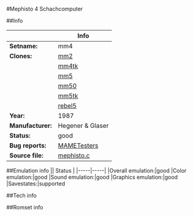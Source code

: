 #Mephisto 4 Schachcomputer

##Info

||Info|
|-----|-----|
|**Setname:**|mm4
|**Clones:**|[mm2](mm2.md)
||[mm4tk](mm4tk.md)
||[mm5](mm5.md)
||[mm50](mm50.md)
||[mm5tk](mm5tk.md)
||[rebel5](rebel5.md)
|**Year:**|1987
|**Manufacturer:**|Hegener & Glaser
|**Status:**|good
|**Bug reports:**|[MAMETesters](http://mametesters.org/view_all_set.php?type=1&temporary=y&search=mephisto.c)
|**Source file:**|[mephisto.c](https://github.com/mamedev/mame/blob/master/src/mess/drivers/mephisto.c)

##Emulation info
|| Status |
|-----|-----|
|Overall emulation:|good
|Color emulation:|good
|Sound emulation:|good
|Graphics emulation:|good
|Savestates:|supported

##Tech info

##Romset info

<!--- START OF EDITED COMMENT DO NOT TOUCH TEXT ABOVE-->
